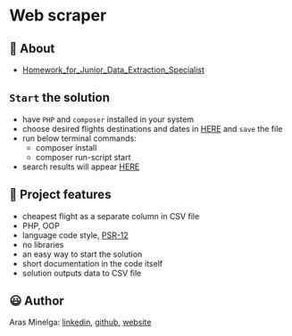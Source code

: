 # Web scraper

## 🌟 About

- [Homework_for_Junior_Data_Extraction_Specialist](Homework.pdf)

## `Start` the solution

-   have `PHP` and `composer` installed in your system
-   choose desired flights destinations and dates in [HERE](./public/search_criteria.json) and `save` the file
-   run below terminal commands:
    -   composer install
    -   composer run-script start
-   search results will appear [HERE](./public/search_results.csv)

## 🎯 Project features

-   cheapest flight as a separate column in CSV file
-   PHP, OOP
-   language code style, [PSR-12](https://www.php-fig.org/psr/psr-12/)
-   no libraries
-   an easy way to start the solution
-   short documentation in the code itself
-   solution outputs data to CSV file

## 😃 Author

Aras Minelga: [linkedin](https://www.linkedin.com/in/aras-minelga/), [github](https://github.com/Dirigentas), [website](https://aras.website/)